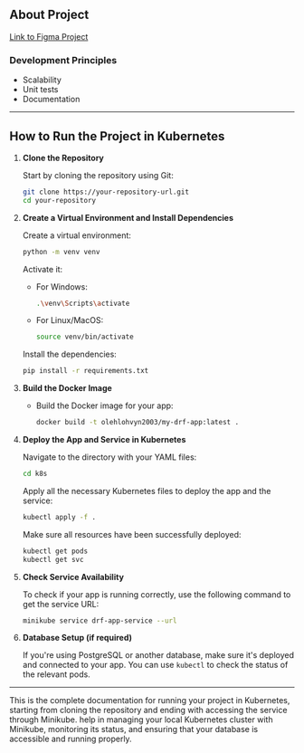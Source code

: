## About Project

[Link to Figma Project](https://www.figma.com/design/bZFeDHTvUClLRDUQ0qix3s/Testify?node-id=0-1&t=7d5QjOapUCQld9nB-1)

### Development Principles
- Scalability
- Unit tests
- Documentation

---

## How to Run the Project in Kubernetes

1. **Clone the Repository**

   Start by cloning the repository using Git:
   ```bash
   git clone https://your-repository-url.git
   cd your-repository
   ```

2. **Create a Virtual Environment and Install Dependencies**

   Create a virtual environment:
   ```bash
   python -m venv venv
   ```

   Activate it:
   - For Windows:
     ```bash
     .\venv\Scripts\activate
     ```
   - For Linux/MacOS:
     ```bash
     source venv/bin/activate
     ```

   Install the dependencies:
   ```bash
   pip install -r requirements.txt
   ```

3. **Build the Docker Image**

   - Build the Docker image for your app:
     ```bash
     docker build -t olehlohvyn2003/my-drf-app:latest .
     ```

4. **Deploy the App and Service in Kubernetes**

   Navigate to the directory with your YAML files:
   ```bash
   cd k8s
   ```

   Apply all the necessary Kubernetes files to deploy the app and the service:
   ```bash
   kubectl apply -f .
   ```

   Make sure all resources have been successfully deployed:
   ```bash
   kubectl get pods
   kubectl get svc
   ```

5. **Check Service Availability**

   To check if your app is running correctly, use the following command to get the service URL:
   ```bash
   minikube service drf-app-service --url
   ```

6. **Database Setup (if required)**

   If you're using PostgreSQL or another database, make sure it's deployed and connected to your app. You can use `kubectl` to check the status of the relevant pods.

---

This is the complete documentation for running your project in Kubernetes, starting from cloning the repository and ending with accessing the service through Minikube. help in managing your local Kubernetes cluster with Minikube, monitoring its status, and ensuring that your database is accessible and running properly.